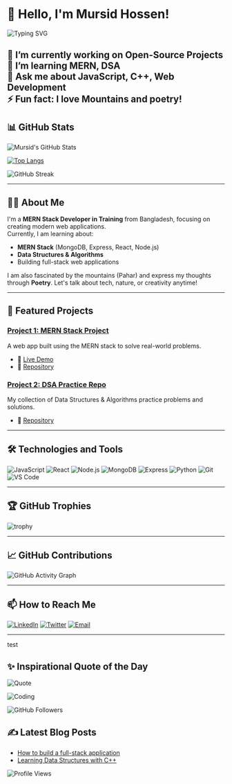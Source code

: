# 👋 Hello, I'm Mursid Hossen!

<p align="left">
  <img src="https://readme-typing-svg.herokuapp.com?font=JetBrains+Mono&color=%23FF5733&lines=MERN+Stack+Developer;Open+Source+Enthusiast;Web+Development+Lover;Learning+Data+Structures+%26+Algorithms" alt="Typing SVG" />
</p>

🔭 I’m currently working on **Open-Source Projects**  
🌱 I’m learning **MERN, DSA**  
💬 Ask me about **JavaScript, C++, Web Development**  
⚡ Fun fact: I love Mountains and poetry!
---

## 📊 GitHub Stats

![Mursid's GitHub Stats](https://github-readme-stats.vercel.app/api?username=mursidx&show_icons=true&theme=radical)

[![Top Langs](https://github-readme-stats.vercel.app/api/top-langs/?username=mursidx&layout=compact&theme=radical)](https://github.com/mursidx)

![GitHub Streak](https://github-readme-streak-stats.herokuapp.com/?user=mursidx&theme=radical)

---

## 👨‍💻 About Me

I'm a **MERN Stack Developer in Training** from Bangladesh, focusing on creating modern web applications.  
Currently, I am learning about:

- **MERN Stack** (MongoDB, Express, React, Node.js)
- **Data Structures & Algorithms**
- Building full-stack web applications

I am also fascinated by the mountains (Pahar) and express my thoughts through **Poetry**. Let's talk about tech, nature, or creativity anytime!

---

## 🚀 Featured Projects

### [Project 1: MERN Stack Project](https://github.com/mursidx/project-1)
A web app built using the MERN stack to solve real-world problems.

- 🔗 [Live Demo](https://your-live-demo.com)  
- 📖 [Repository](https://github.com/mursidx/project-1)

### [Project 2: DSA Practice Repo](https://github.com/mursidx/project-2)
My collection of Data Structures & Algorithms practice problems and solutions.

- 📖 [Repository](https://github.com/mursidx/project-2)

---

## 🛠️ Technologies and Tools

![JavaScript](https://img.shields.io/badge/-JavaScript-black?style=flat-square&logo=javascript)
![React](https://img.shields.io/badge/-React-black?style=flat-square&logo=react)
![Node.js](https://img.shields.io/badge/-Node.js-black?style=flat-square&logo=node.js)
![MongoDB](https://img.shields.io/badge/-MongoDB-black?style=flat-square&logo=mongodb)
![Express](https://img.shields.io/badge/-Express-black?style=flat-square&logo=express)
![Python](https://img.shields.io/badge/-Python-black?style=flat-square&logo=python)
![Git](https://img.shields.io/badge/-Git-black?style=flat-square&logo=git)
![VS Code](https://img.shields.io/badge/-VS%20Code-black?style=flat-square&logo=visual-studio-code)

---

## 🏆 GitHub Trophies

![trophy](https://github-profile-trophy.vercel.app/?username=mursidx&theme=radical)

---

## 📈 GitHub Contributions

![GitHub Activity Graph](https://github-readme-activity-graph.vercel.app/graph?username=mursidx&theme=radical)

---

## 📫 How to Reach Me

[![LinkedIn](https://img.shields.io/badge/LinkedIn-blue?style=flat-square&logo=linkedin)](https://www.linkedin.com/in/mursidx)
[![Twitter](https://img.shields.io/badge/Twitter-blue?style=flat-square&logo=twitter)](https://twitter.com/your-twitter)
[![Email](https://img.shields.io/badge/Email-red?style=flat-square&logo=gmail)](mailto:your-email@gmail.com)

---
test

## ✨ Inspirational Quote of the Day

![Quote](https://quotes-github-readme.vercel.app/api?type=horizontal&theme=radical)


![Coding](https://media.giphy.com/media/ZVik7pBtu9dNS/giphy.gif)


![GitHub Followers](https://img.shields.io/github/followers/mursidx?style=social)



## ✍️ Latest Blog Posts

- [How to build a full-stack application](https://yourblog.com/post1)
- [Learning Data Structures with C++](https://yourblog.com/post2)




![Profile Views](https://komarev.com/ghpvc/?username=mursidx&style=for-the-badge&color=brightgreen)

